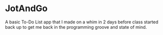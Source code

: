 # JotAndGo
 A basic To-Do List app that I made on a whim in 2 days before class started back up to get me back in the programming groove and state of mind.
